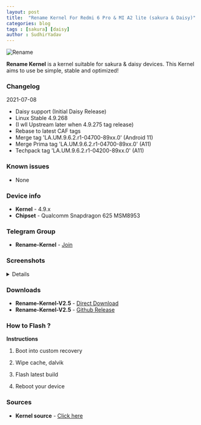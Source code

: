 ```yaml
---
layout: post
title:  "Rename Kernel For Redmi 6 Pro & MI A2 lite (sakura & Daisy)"
categories: blog
tags : [sakura] [daisy]
author : SudhirYadav
---
```


![Rename](https://i.imgur.com/fWZqZ9S.jpg?raw=true)

**Rename Kernel** is a kernel suitable for sakura & daisy devices.
This Kernel aims to use be simple, stable and optimized!

### Changelog
2021-07-08
* Daisy support (Initial Daisy Release)
* Linux Stable 4.9.268
* (I wll Upstream later when 4.9.275 tag release)
* Rebase to latest CAF tags
* Merge tag 'LA.UM.9.6.2.r1-04700-89xx.0' (Android 11)
* Merge Prima tag 'LA.UM.9.6.2.r1-04700-89xx.0' (A11)
* Techpack tag 'LA.UM.9.6.2.r1-04200-89xx.0' (A11)

### Known issues
* None

### Device info
* **Kernel** - 4.9.x
* **Chipset** - Qualcomm Snapdragon 625 MSM8953

### Telegram Group
* **Rename-Kernel** - [Join](https://t.me/RenameKernel)

### Screenshots
<details>
<div id="images">
<img class="screenshot" src="https://i.imgur.com/8BuvArL.jpg">
</div>
</details>

### Downloads
* **Rename-Kernel-V2.5** -     [Direct Download](https://github.com/TheSanty/kernel_xiaomi_msm8953/releases/download/V2.5/Rename-Kernel-V2.5.zip)
* **Rename-Kernel-V2.5** -     [Github Release](https://github.com/TheSanty/kernel_xiaomi_msm8953/releases/tag/V2.5)

### How to Flash ?
**Instructions**

1) Boot into custom recovery 

2) Wipe cache, dalvik

3) Flash latest build

4) Reboot your device 

### Sources
* **Kernel source** - [Click here](https://github.com/TheSanty/kernel_xiaomi_msm8953.git)
